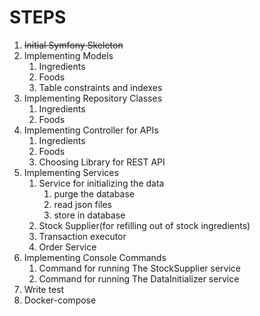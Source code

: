 # STEPS

1. ~~Initial Symfony Skeleton~~
2. Implementing Models
   1. Ingredients
   2. Foods
   3. Table constraints and indexes
3. Implementing Repository Classes
   1. Ingredients
   2. Foods
4. Implementing Controller for APIs 
   1. Ingredients
   2. Foods
   3. Choosing Library for REST API
5. Implementing Services
   1. Service for initializing the data
      1. purge the database
      2. read json files
      3. store in database
   2. Stock Supplier(for refilling out of stock ingredients)
   3. Transaction executor 
   4. Order Service
6. Implementing Console Commands
   1. Command for running The StockSupplier service
   2. Command for running The DataInitializer service
7. Write test
8. Docker-compose
